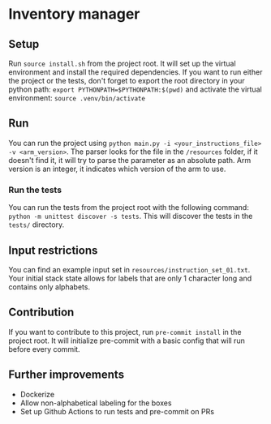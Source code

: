 # Inventory manager

## Setup
Run `source install.sh` from the project root. It will set up the virtual environment and install the required dependencies. If you want to run either the project or the tests, don't forget to export the root directory in your python path: `export PYTHONPATH=$PYTHONPATH:$(pwd)` and activate the virtual environment: `source .venv/bin/activate`

## Run
You can run the project using `python main.py -i <your_instructions_file> -v <arm_version>`. The parser looks for the file in the `/resources` folder, if it doesn't find it, it will  try to parse the parameter as an absolute path. Arm version is an integer, it indicates which version of the arm to use.

### Run the tests
You can run the tests from the project root with the following command: `python -m unittest discover -s tests`. This will discover the tests in the `tests/` directory.

## Input restrictions
You can find an example input set in `resources/instruction_set_01.txt`. Your initial stack state allows for labels that are only 1 character long and contains only alphabets.

## Contribution
If you want to contribute to this project, run `pre-commit install` in the project root. It will initialize pre-commit with a basic config that will run before every commit.

## Further improvements
* Dockerize
* Allow non-alphabetical labeling for the boxes
* Set up Github Actions to run tests and pre-commit on PRs
